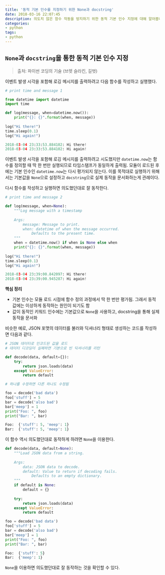 ```yaml
---
title: '동적 기본 인수를 지정하기 위한 None과 docstring'
date: 2018-03-16 22:07:45
description: 의도치 않은 함수 작동을 방지하기 위한 동적 기본 인수 지정에 대해 알아봅니다.
categories:
- python
tags:
- python
---
```


## `None`과 `docstring`을 통한 동적 기본 인수 지정

> 출처: 파이썬 코딩의 기술 (브렛 슬라킨, 길벗)

이벤트 발생 시각을 포함해 로깅 메시지를 출력하려고 다음 함수를 작성하고 실행했다.

```python
# print time and message 1

from datetime import datetime
import time

def log(message, when=datetime.now()):
    print("{}: {}".format(when, message))
    
log("Hi there!")
time.sleep(0.1)
log("Hi again!")
```

```python
2018-03-04 23:33:53.884102: Hi there!
2018-03-04 23:33:53.884102: Hi again!
```

이벤트 발생 시각을 포함해 로깅 메시지를 출력하려고 시도했지만 `datetime.now`는 함수를 정의할 때 딱 한 번만 실행되므로 타임스탬프가 동일하게 출력됨. 모듈이 로드된 후에는 기본 인수인 `datetime.now`는 다시 평가되지 않는다. 이를 목적대로 실행하기 위해서는 기본값을 `None`으로 설정하고 `docstring`으로 실제 동작을 문서화하는게 관례이다.

다시 함수를 작성하고 실행하면 의도했던대로 잘 동작한다.

```python
# print time and message 2

def log(message, when=None):
    """Log message with a timestamp
    
    Args:
        message: Message to print.
        when: datetime of when the message occurred.
            Defaults to the present time.
    """
    when = datetime.now() if when is None else when
    print("{}: {}".format(when, message))
    
log("Hi there!")
time.sleep(0.1)
log("Hi again!")
```

```python
2018-03-04 23:39:00.842097: Hi there!
2018-03-04 23:39:00.945287: Hi again!
```

**핵심 정리**

- 기본 인수는 모듈 로드 시점에 함수 정의 과정에서 딱 한 번만 평가됨. 그래서 동적 값에는 이상하게 동작하는 원인이 되기도 함
- 값이 동적인 키워드 인수에는 기본값으로 `None`을 사용하고, docstring을 통해 실제 동작을 문서화



비슷한 예로, JSON 포맷의 데이터를 불러와 딕셔너리 형태로 생성하는 코드를 작성하면 다음과 같다.

```python
# JSON 데이터로 인코드된 값을 로드
# 데이터 디코딩이 실패하면 기본으로 빈 딕셔너리를 리턴

def decode(data, default={}):
    try:
        return json.loads(data)
    except ValueError:
        return default
```

```python
# 하나를 수정하면 다른 하나도 수정됨

foo = decode('bad data')
foo['stuff'] = 5
bar = decode('also bad')
bar['meep'] = 1
print("Foo: ", foo)
print("Bar: ", bar)
```

```python
Foo:  {'stuff': 5, 'meep': 1}
Bar:  {'stuff': 5, 'meep': 1}
```

이 함수 역시 의도했던대로 동작하게 하려면 `None`을 이용한다.

```python
def decode(data, default=None):
    """Load JSON data from a string.
    
    Args:
        data: JSON data to decode.
        default: Value to return if decoding fails.
            Defaults to an empty dictionary.
    """
    if default is None:
        default = {}
    
    try:
        return json.loads(data)
    except ValueError:
        return default
```

```python
foo = decode('bad data')
foo['stuff'] = 5
bar = decode('also bad')
bar['meep'] = 1
print("Foo: ", foo)
print("Bar: ", bar)
```

```python
Foo:  {'stuff': 5}
Bar:  {'meep': 1}
```

`None`을 이용하면 의도했던대로 잘 동작하는 것을 확인할 수 있다.